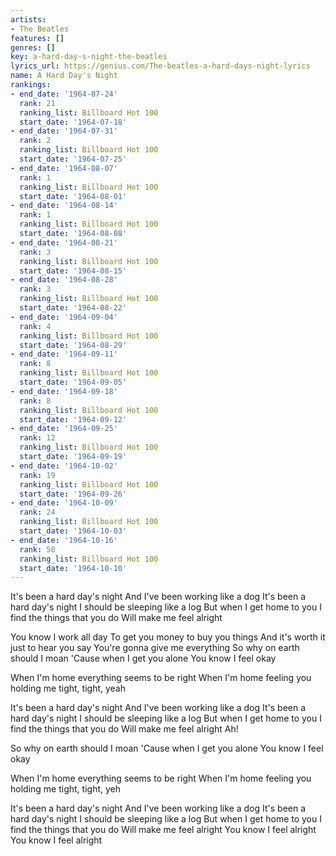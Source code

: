 ```yaml
---
artists:
- The Beatles
features: []
genres: []
key: a-hard-day-s-night-the-beatles
lyrics_url: https://genius.com/The-beatles-a-hard-days-night-lyrics
name: A Hard Day's Night
rankings:
- end_date: '1964-07-24'
  rank: 21
  ranking_list: Billboard Hot 100
  start_date: '1964-07-18'
- end_date: '1964-07-31'
  rank: 2
  ranking_list: Billboard Hot 100
  start_date: '1964-07-25'
- end_date: '1964-08-07'
  rank: 1
  ranking_list: Billboard Hot 100
  start_date: '1964-08-01'
- end_date: '1964-08-14'
  rank: 1
  ranking_list: Billboard Hot 100
  start_date: '1964-08-08'
- end_date: '1964-08-21'
  rank: 3
  ranking_list: Billboard Hot 100
  start_date: '1964-08-15'
- end_date: '1964-08-28'
  rank: 3
  ranking_list: Billboard Hot 100
  start_date: '1964-08-22'
- end_date: '1964-09-04'
  rank: 4
  ranking_list: Billboard Hot 100
  start_date: '1964-08-29'
- end_date: '1964-09-11'
  rank: 8
  ranking_list: Billboard Hot 100
  start_date: '1964-09-05'
- end_date: '1964-09-18'
  rank: 8
  ranking_list: Billboard Hot 100
  start_date: '1964-09-12'
- end_date: '1964-09-25'
  rank: 12
  ranking_list: Billboard Hot 100
  start_date: '1964-09-19'
- end_date: '1964-10-02'
  rank: 19
  ranking_list: Billboard Hot 100
  start_date: '1964-09-26'
- end_date: '1964-10-09'
  rank: 24
  ranking_list: Billboard Hot 100
  start_date: '1964-10-03'
- end_date: '1964-10-16'
  rank: 50
  ranking_list: Billboard Hot 100
  start_date: '1964-10-10'
---
```

It's been a hard day's night
And I've been working like a dog
It's been a hard day's night
I should be sleeping like a log
But when I get home to you
I find the things that you do
Will make me feel alright


You know I work all day
To get you money to buy you things
And it's worth it just to hear you say
You're gonna give me everything
So why on earth should I moan
'Cause when I get you alone
You know I feel okay


When I'm home everything seems to be right
When I'm home feeling you holding me tight, tight, yeah


It's been a hard day's night
And I've been working like a dog
It's been a hard day's night
I should be sleeping like a log
But when I get home to you
I find the things that you do
Will make me feel alright
Ah!

So why on earth should I moan
'Cause when I get you alone
You know I feel okay


When I'm home everything seems to be right
When I'm home feeling you holding me tight, tight, yeh


It's been a hard day's night
And I've been working like a dog
It's been a hard day's night
I should be sleeping like a log
But when I get home to you
I find the things that you do
Will make me feel alright
You know I feel alright
You know I feel alright
